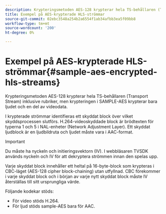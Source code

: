 ```yaml
---
description: Krypteringsmetoden AES-128 krypterar hela TS-behållaren (Transport Stream) inklusive rubriker, men krypteringen i SAMPLE-AES krypterar bara ljudet och en del av videodata.
title: Exempel på AES-krypterade HLS-strömmar
source-git-commit: 02ebc3548a254b2a6554f1ab34afbb3ea5f09bb8
workflow-type: tm+mt
source-wordcount: '200'
ht-degree: 0%

---
```


# Exempel på AES-krypterade HLS-strömmar{#sample-aes-encrypted-hls-streams}

Krypteringsmetoden AES-128 krypterar hela TS-behållaren (Transport Stream) inklusive rubriker, men krypteringen i SAMPLE-AES krypterar bara ljudet och en del av videodata.

I krypterade strömmar identifieras ett skyddat block över vilket skyddsprocessen slutförs. H.264-videoskyddade block är brödtexten för typerna 1 och 5 i NAL-enheter (Network Adjustment Layer). Ett skyddat ljudblock är en ljudbildruta och ljudet måste vara i AAC-format.

>[!IMPORTANT]
>
>Du måste ha nyckeln och initieringsvektorn (IV). I webbläsaren TVSDK används nyckeln och IV för att dekryptera strömmen innan den spelas upp.

Varje skyddat block innehåller ett heltal på 16-byte-block som krypteras i CBC-läget (AES-128 cipher block-chaining) utan utfyllnad. CBC förekommer i varje skyddat block och i början av varje nytt skyddat block måste IV återställas till sitt ursprungliga värde.

Följande kodekar stöds:

* För video stöds H.264.
* För ljud stöds sample-AES bara för AAC.
